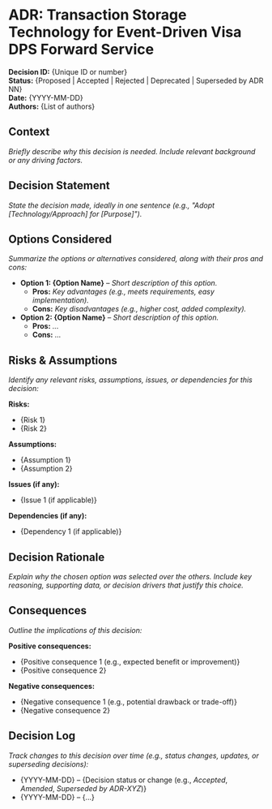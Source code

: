 # ADR: Transaction Storage Technology for Event-Driven Visa DPS Forward Service

**Decision ID:** {Unique ID or number}  
**Status:** {Proposed | Accepted | Rejected | Deprecated | Superseded by ADR NN}  
**Date:** {YYYY-MM-DD}  
**Authors:** {List of authors}

## Context

*Briefly describe why this decision is needed. Include relevant background or any driving factors.*

## Decision Statement

*State the decision made, ideally in one sentence (e.g., "Adopt [Technology/Approach] for [Purpose]").*

## Options Considered

*Summarize the options or alternatives considered, along with their pros and cons:*

- **Option 1: {Option Name}** – *Short description of this option.*  
  - **Pros:** *Key advantages (e.g., meets requirements, easy implementation).*  
  - **Cons:** *Key disadvantages (e.g., higher cost, added complexity).*  
- **Option 2: {Option Name}** – *Short description of this option.*  
  - **Pros:** *...*  
  - **Cons:** *...*  
<!-- Add or remove options as needed -->

## Risks & Assumptions

*Identify any relevant risks, assumptions, issues, or dependencies for this decision:*

**Risks:**  

- {Risk 1}  
- {Risk 2}  

**Assumptions:**  

- {Assumption 1}  
- {Assumption 2}  

**Issues (if any):**  

- {Issue 1 (if applicable)}  

**Dependencies (if any):**  

- {Dependency 1 (if applicable)}  

## Decision Rationale

*Explain why the chosen option was selected over the others. Include key reasoning, supporting data, or decision drivers that justify this choice.*

## Consequences

*Outline the implications of this decision:*

**Positive consequences:**  

- {Positive consequence 1 (e.g., expected benefit or improvement)}  
- {Positive consequence 2}  

**Negative consequences:**  

- {Negative consequence 1 (e.g., potential drawback or trade-off)}  
- {Negative consequence 2}  

## Decision Log

*Track changes to this decision over time (e.g., status changes, updates, or superseding decisions):*

- {YYYY-MM-DD} – {Decision status or change (e.g., *Accepted*, *Amended*, *Superseded by ADR-XYZ*)}  
- {YYYY-MM-DD} – {...} 